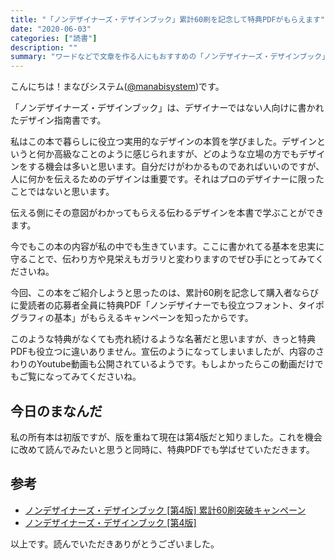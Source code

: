 ```yaml
---
title: "「ノンデザイナーズ・デザインブック」累計60刷を記念して特典PDFがもらえます"
date: "2020-06-03"
categories: ["読書"]
description: ""
summary: "ワードなどで文章を作る人にもおすすめの「ノンデザイナーズ・デザインブック」のご紹介です。"
---
```


こんにちは！まなびシステム([@manabisystem](https://twitter.com/manabisystem/))です。

「ノンデザイナーズ・デザインブック」は、デザイナーではない人向けに書かれたデザイン指南書です。

私はこの本で暮らしに役立つ実用的なデザインの本質を学びました。デザインというと何か高級なことのように感じられますが、どのような立場の方でもデザインをする機会は多いと思います。自分だけがわかるものであればいいのですが、人に何かを伝えるためのデザインは重要です。それはプロのデザイナーに限ったことではないと思います。

伝える側にその意図がわかってもらえる伝わるデザインを本書で学ぶことができます。

今でもこの本の内容が私の中でも生きています。ここに書かれてる基本を忠実に守ることで、伝わり方や見栄えもガラリと変わりますのでぜひ手にとってみてくださいね。

今回、この本をご紹介しようと思ったのは、累計60刷を記念して購入者ならびに愛読者の応募者全員に特典PDF「ノンデザイナーでも役立つフォント、タイポグラフィの基本」がもらえるキャンペーンを知ったからです。

このような特典がなくても売れ続けるような名著だと思いますが、きっと特典PDFも役立つに違いありません。宣伝のようになってしまいましたが、内容のさわりのYoutube動画も公開されているようです。もしよかったらこの動画だけでもご覧になってみてくださいね。

## 今日のまなんだ

私の所有本は初版ですが、版を重ねて現在は第4版だと知りました。これを機会に改めて読んでみたいと思うと同時に、特典PDFでも学ばせていただきます。

## 参考
- [ノンデザイナーズ・デザインブック [第4版] 累計60刷突破キャンペーン](https://book.mynavi.jp/nddb/#top)
- [ノンデザイナーズ・デザインブック [第4版] ](https://amzn.to/3eLbXVe)

以上です。読んでいただきありがとうございました。

